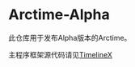 # Arctime-Alpha

此仓库用于发布Alpha版本的Arctime。

主程序框架源代码请见[TimelineX](https://github.com/acely/TimelineX)
